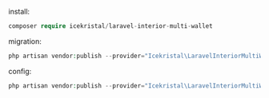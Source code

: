 install:
```php
composer require icekristal/laravel-interior-multi-wallet
```
migration:
```php
php artisan vendor:publish --provider="Icekristal\LaravelInteriorMultiWallet\IceInteriorMultiWalletServiceProvider" --tag="migrations"
```

config:
```php
php artisan vendor:publish --provider="Icekristal\LaravelInteriorMultiWallet\IceInteriorMultiWalletServiceProvider" --tag="config"
```
